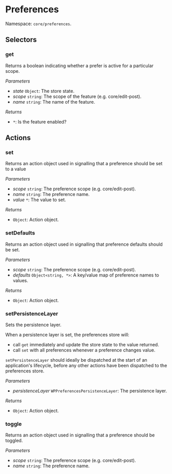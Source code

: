 # Preferences

Namespace: `core/preferences`.

## Selectors

<!-- START TOKEN(Autogenerated selectors|../../../packages/preferences/src/store/selectors.js) -->

### get

Returns a boolean indicating whether a prefer is active for a particular scope.

_Parameters_

-   _state_ `Object`: The store state.
-   _scope_ `string`: The scope of the feature (e.g. core/edit-post).
-   _name_ `string`: The name of the feature.

_Returns_

-   `*`: Is the feature enabled?


<!-- END TOKEN(Autogenerated selectors|../../../packages/preferences/src/store/selectors.js) -->

## Actions

<!-- START TOKEN(Autogenerated actions|../../../packages/preferences/src/store/actions.js) -->

### set

Returns an action object used in signalling that a preference should be set to a value

_Parameters_

-   _scope_ `string`: The preference scope (e.g. core/edit-post).
-   _name_ `string`: The preference name.
-   _value_ `*`: The value to set.

_Returns_

-   `Object`: Action object.

### setDefaults

Returns an action object used in signalling that preference defaults should be set.

_Parameters_

-   _scope_ `string`: The preference scope (e.g. core/edit-post).
-   _defaults_ `Object<string, *>`: A key/value map of preference names to values.

_Returns_

-   `Object`: Action object.

### setPersistenceLayer

Sets the persistence layer.

When a persistence layer is set, the preferences store will:

-   call `get` immediately and update the store state to the value returned.
-   call `set` with all preferences whenever a preference changes value.

`setPersistenceLayer` should ideally be dispatched at the start of an application's lifecycle, before any other actions have been dispatched to the preferences store.

_Parameters_

-   _persistenceLayer_ `WPPreferencesPersistenceLayer`: The persistence layer.

_Returns_

-   `Object`: Action object.

### toggle

Returns an action object used in signalling that a preference should be toggled.

_Parameters_

-   _scope_ `string`: The preference scope (e.g. core/edit-post).
-   _name_ `string`: The preference name.

<!-- END TOKEN(Autogenerated actions|../../../packages/preferences/src/store/actions.js) -->
